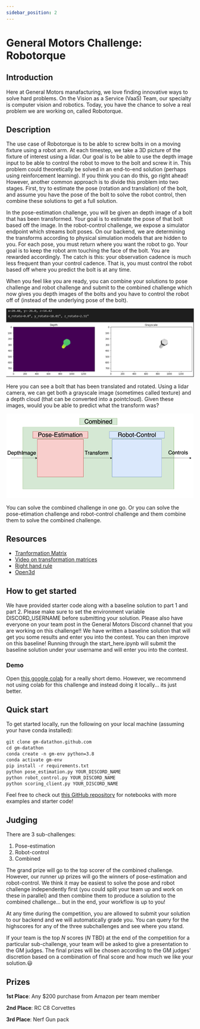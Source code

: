 ```yaml
---
sidebar_position: 2
---
```


# General Motors Challenge: Robotorque


## Introduction
Here at General Motors manafacturing, we love finding innovative ways to solve hard problems.
On the Vision as a Service (VaaS) Team, our specialty is computer vision and robotics.
Today, you have the chance to solve a real problem we are working on, called Robotorque.


## Description
The use case of Robotorque is to be able to screw bolts in on a moving fixture using a robot arm. At each timestep, we take a 3D picture of the fixture of interest using a lidar.
Our goal is to be able to use the depth image input to be able to control the robot to move to the bolt and screw it in. This problem could theoretically be solved in an end-to-end solution (perhaps using reinforcement learning). If you think you can do this, go right ahead! However, another common approach is to divide this problem into two stages. First, try to estimate the pose (rotation and translation) of the bolt, and assume you have the pose of the bolt to solve the robot control, then combine these solutions to get a full solution.

In the pose-estimation challenge, you will be given an depth image of a bolt that has been transformed. Your goal is to estimate the pose of that bolt based off the image.
In the robot-control challenge, we expose a simulator endpoint which streams bolt poses. On our backend, we are determining the transforms according to physical simulation models that are hidden to you. For each pose, you must return where you want the robot to go. Your goal is to keep the robot arm touching the face of the bolt. You are rewarded accordingly. The catch is this: your observation cadence is much less frequent than your control cadence.
That is, you must control the robot based off where you predict the bolt is at any time.

When you feel like you are ready, you can combine your solutions to pose challenge and robot challenge and submit to the combined challenge which now gives you depth images of the bolts and you have to control the robot off of (instead of the underlying pose of the bolt).

![gm_pic1](./gm/gm_1.png)

Here you can see a bolt that has been translated and rotated. Using a lidar camera, we can get both a grayscale image (sometimes called texture) and a depth cloud (that can be converted into a pointcloud). Given these images, would you be able to predict what the transform was?

![gm_pic2](./gm/gm_2.png)

You can solve the combined challenge in one go. Or you can solve the pose-etimation challenge and robot-control challenge and them combine them to solve the combined challenge.


## Resources
- [Tranformation Matrix](https://en.wikipedia.org/wiki/Transformation_matrix)
- [Video on transformation matrices](https://www.youtube.com/watch?v=vlb3P7arbkU&ab_channel=NorthwesternRobotics)
- [Right hand rule](https://en.wikipedia.org/wiki/Right-hand_rule)
- [Open3d](http://www.open3d.org/docs/release/introduction.html)
 

## How to get started
We have provided starter code along with a baseline solution to part 1 and part 2. Please make sure to set the environment variable DISCORD_USERNAME before submitting your solution. Please also have everyone on your team post in the General Motors Discord channel that you are working on this challenge!! We have written a baseline solution that will get you some results and enter you into the contest. You can then improve on this baseline! Running through the start_here.ipynb will submit the baseline solution under your username and will enter you into the contest.

### Demo
Open [this google colab](https://colab.research.google.com/drive/1jCrbcQwIKktIp0ea_v_4kHsZ71vmoaiK#scrollTo=Ux0rXpz1i8T7)
for a really short demo. However, we recommend not using colab for this challenge and instead doing it locally... its just better.

## Quick start
To get started locally, run the following on your local machine (assuming your have conda installed):
```
git clone gm-datathon.github.com
cd gm-datathon
conda create -n gm-env python=3.8
conda activate gm-env 
pip install -r requirements.txt
python pose_estimation.py YOUR_DISCORD_NAME
python robot_control.py YOUR_DISCORD_NAME
python scoring_client.py YOUR_DISCORD_NAME
```
Feel free to check out [this GitHub repository](https://github.com/josiahcoad/datathon-client) for notebooks with more examples and starter code!


## Judging
There are 3 sub-challenges: 
1. Pose-estimation
2. Robot-control
3. Combined

The grand prize will go to the top scorer of the combined challenge. However, our runner up prizes will go the winners of pose-estimation and robot-control. We think it may be easiest to solve the pose and robot challenge independently first (you could split your team up and work on these in parallel) and then combine them to produce a solution to the combined challenge... but in the end, your workflow is up to you!

At any time during the competition, you are allowed to submit your solution to our backend and we will automatically grade you. You can query for the highscores for any of the three subchallenges and see where you stand.

If your team is the top *N* scores (*N* TBD) at the end of the competition for a particular sub-challenge, your team will be asked to give a presentation to the GM judges. The final prizes will be chosen according to the GM judges' discretion based on a combination of final score and how much we like your solution.😃


## Prizes
**1st Place**: Any $200 purchase from Amazon per team member

**2nd Place**: RC C8 Corvettes

**3rd Place**: Nerf Gun pack
